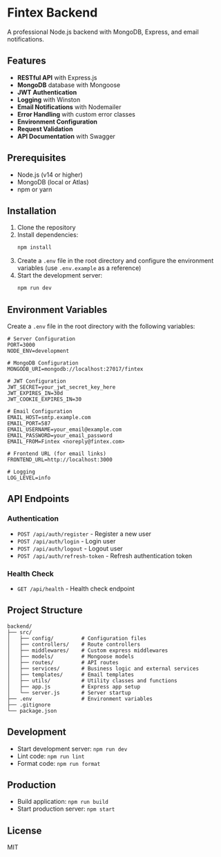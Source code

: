 # Fintex Backend

A professional Node.js backend with MongoDB, Express, and email notifications.

## Features

- **RESTful API** with Express.js
- **MongoDB** database with Mongoose
- **JWT Authentication**
- **Logging** with Winston
- **Email Notifications** with Nodemailer
- **Error Handling** with custom error classes
- **Environment Configuration**
- **Request Validation**
- **API Documentation** with Swagger

## Prerequisites

- Node.js (v14 or higher)
- MongoDB (local or Atlas)
- npm or yarn

## Installation

1. Clone the repository
2. Install dependencies:
   ```bash
   npm install
   ```
3. Create a `.env` file in the root directory and configure the environment variables (use `.env.example` as a reference)
4. Start the development server:
   ```bash
   npm run dev
   ```

## Environment Variables

Create a `.env` file in the root directory with the following variables:

```
# Server Configuration
PORT=3000
NODE_ENV=development

# MongoDB Configuration
MONGODB_URI=mongodb://localhost:27017/fintex

# JWT Configuration
JWT_SECRET=your_jwt_secret_key_here
JWT_EXPIRES_IN=30d
JWT_COOKIE_EXPIRES_IN=30

# Email Configuration
EMAIL_HOST=smtp.example.com
EMAIL_PORT=587
EMAIL_USERNAME=your_email@example.com
EMAIL_PASSWORD=your_email_password
EMAIL_FROM=Fintex <noreply@fintex.com>

# Frontend URL (for email links)
FRONTEND_URL=http://localhost:3000

# Logging
LOG_LEVEL=info
```

## API Endpoints

### Authentication

- `POST /api/auth/register` - Register a new user
- `POST /api/auth/login` - Login user
- `POST /api/auth/logout` - Logout user
- `POST /api/auth/refresh-token` - Refresh authentication token

### Health Check

- `GET /api/health` - Health check endpoint

## Project Structure

```
backend/
├── src/
│   ├── config/         # Configuration files
│   ├── controllers/    # Route controllers
│   ├── middlewares/    # Custom express middlewares
│   ├── models/         # Mongoose models
│   ├── routes/         # API routes
│   ├── services/       # Business logic and external services
│   ├── templates/      # Email templates
│   ├── utils/          # Utility classes and functions
│   ├── app.js          # Express app setup
│   └── server.js       # Server startup
├── .env                # Environment variables
├── .gitignore
└── package.json
```

## Development

- Start development server: `npm run dev`
- Lint code: `npm run lint`
- Format code: `npm run format`

## Production

- Build application: `npm run build`
- Start production server: `npm start`

## License

MIT
